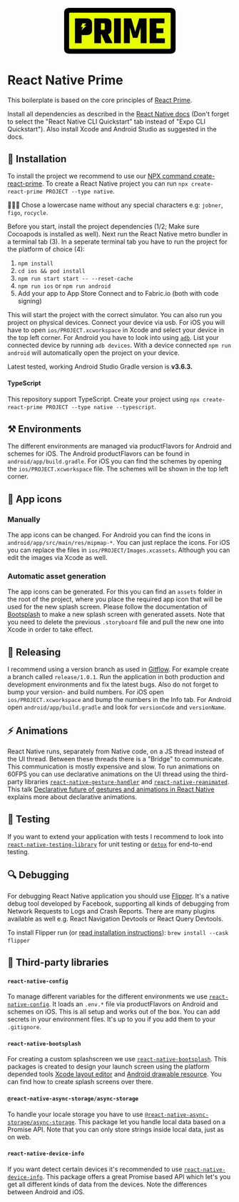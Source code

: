 <p align="center">
  <img src="https://github.com/JBostelaar/react-prime/blob/master/src/static/images/prime-logo.png" alt="prime-logo" width="250px" />
</p>

# React Native Prime
This boilerplate is based on the core principles of [React Prime](https://github.com/JBostelaar/react-prime/).

Install all dependencies as described in the [React Native docs](https://facebook.github.io/react-native/docs/getting-started "React Native Docs") (Don't forget to select the "React Native CLI Quickstart" tab instead of "Expo CLI Quickstart"). Also install Xcode and Android Studio as suggested in the docs.

## 📖 Installation
To install the project we recommend to use our [NPX command create-react-prime](https://github.com/react-prime/create-react-prime). To create a React Native project you can run `npx create-react-prime PROJECT --type native`.

🚨🚨🚨 Chose a lowercase name without any special characters e.g: `jobner`, `figo`, `rocycle`.

Before you start, install the project dependencies (1/2; Make sure Cocoapods is installed as well). Next run the React Native metro bundler in a terminal tab (3). In a seperate terminal tab you have to run the project for the platform of choice (4):
1. `npm install`
2. `cd ios && pod install`
3. `npm run start start -- --reset-cache`
4. `npm run ios` or `npm run android`
5. Add your app to App Store Connect and to Fabric.io (both with code signing)

This will start the project with the correct simulator. You can also run you project on physical devices. Connect your device via usb. For iOS you will have to open `ios/PROJECT.xcworkspace` in Xcode and select your device in the top left corner. For Android you have to look into using [`adb`](https://developer.android.com/studio/command-line/adb). List your connected device by running `adb devices`. With a device connected `npm run android` will automatically open the project on your device.

Latest tested, working Android Studio Gradle version is **v3.6.3.**

#### TypeScript
This repository support TypeScript. Create your project using `npx create-react-prime PROJECT --type native --typescript`.


## ️⚒️ Environments
The different environments are managed via productFlavors for Android and schemes for iOS. The Android productFlavors can be found in `android/app/build.gradle`. For iOS you can find the schemes by opening the `ios/PROJECT.xcworkspace` file. The schemes will be shown in the top left corner.

## 🎨 App icons
### Manually
The app icons can be changed. For Android you can find the icons in `android/app/src/main/res/mipmap-*`. You can just replace the icons. For iOS you can replace the files in `ios/PROJECT/Images.xcassets`. Although you can edit the images via Xcode as well.

### Automatic asset generation
The app icons can be generated. For this you can find an `assets` folder in the root of the project, where you place the required app icon that will be used for the new splash screen. Please follow the documentation of [Bootsplash](https://github.com/zoontek/react-native-bootsplash#assets-generation) to make a new splash screen with generated assets. Note that you need to delete the previous `.storyboard` file and pull the new one into Xcode in order to take effect.

## 🚀 Releasing
I recommend using a version branch as used in [Gitflow](https://www.atlassian.com/git/tutorials/comparing-workflows/gitflow-workflow). For example create a branch called `release/1.0.1`. Run the application in both production and development environments and fix the latest bugs. Also do not forget to bump your version- and build numbers. For iOS open `ios/PROJECT.xcworkspace` and bump the numbers in the Info tab. For Android open `android/app/build.gradle` and look for `versionCode` and `versionName`.


## ⚡️ Animations
React Native runs, separately from Native code, on a JS thread instead of the UI thread. Between these threads there is a "Bridge" to communicate. This communication is mostly expensive and slow. To run animations on 60FPS you can use declarative animations on the UI thread using the third-party libraries [`react-native-gesture-handler`](https://github.com/kmagiera/react-native-gesture-handler) and [`react-native-reanimated`](https://github.com/kmagiera/react-native-reanimated). This talk [Declarative future of gestures and animations in React Native](https://www.youtube.com/watch?v=kdq4z2708VM) explains more about declarative animations.


## 📱 Testing
If you want to extend your application with tests I recommend to look into [`react-native-testing-library`](https://github.com/callstack/react-native-testing-library) for unit testing or [`detox`](https://github.com/wix/Detox) for end-to-end testing.


## 🔍 Debugging
For debugging React Native application you should use [Flipper](https://fbflipper.com/). It's a native debug tool developed by Facebook, supporting all kinds of debugging from Network Requests to Logs and Crash Reports. There are many plugins available as well e.g. React Navigation Devtools or React Query Devtools.

To install Flipper run (or [read installation instructions](https://fbflipper.com/docs/getting-started/index)):
`brew install --cask flipper`


## 💚 Third-party libraries
#### `react-native-config`
To manage different variables for the different environments we use [`react-native-config`](https://github.com/luggit/react-native-config). It loads an `.env.*` file via productFlavors on Android and schemes on iOS. This is all setup and works out of the box. You can add secrets in your environment files. It's up to you if you add them to your `.gitignore`.

#### `react-native-bootsplash`
For creating a custom splashscreen we use [`react-native-bootsplash`](https://github.com/zoontek/react-native-bootsplash). This packages is created to design your launch screen using the platform depended tools [Xcode layout editor](https://developer.apple.com/library/archive/documentation/UserExperience/Conceptual/AutolayoutPG/) and [Android drawable resource](https://developer.android.com/guide/topics/resources/drawable-resource). You can find how to create splash screens over there.

#### `@react-native-async-storage/async-storage`
To handle your locale storage you have to use [`@react-native-async-storage/async-storage`](https://github.com/react-native-async-storage/async-storage). This package let you handle local data based on a Promise API. Note that you can only store strings inside local data, just as on web.

#### `react-native-device-info`
If you want detect certain devices it's recommended to use [`react-native-device-info`](https://github.com/react-native-community/react-native-device-info). This package offers a great Promise based API which let's you get all different kinds of data from the devices. Note the differences between Android and iOS.
